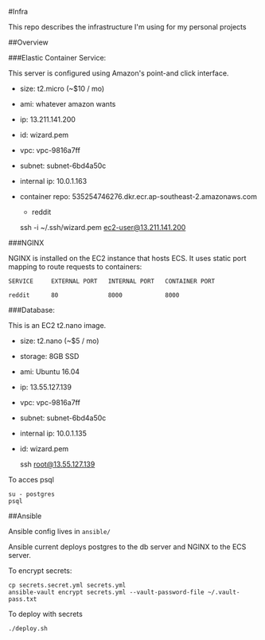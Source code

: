 #Infra

This repo describes the infrastructure I'm using for my personal projects

##Overview

###Elastic Container Service:

This server is configured using Amazon's point-and click interface.

- size: t2.micro (~$10 / mo)
- ami: whatever amazon wants
- ip: 13.211.141.200
- id: wizard.pem
- vpc: vpc-9816a7ff
- subnet: subnet-6bd4a50c
- internal ip: 10.0.1.163
- container repo: 535254746276.dkr.ecr.ap-southeast-2.amazonaws.com
    - reddit

    ssh -i ~/.ssh/wizard.pem ec2-user@13.211.141.200


###NGINX

NGINX is installed on the EC2 instance that hosts ECS. It uses static port mapping to route requests to containers:

```
SERVICE 	EXTERNAL PORT	INTERNAL PORT 	CONTAINER PORT

reddit		80				8000			8000
```

###Database:

This is an EC2 t2.nano image.

- size: t2.nano (~$5 / mo)
- storage: 8GB SSD
- ami: Ubuntu 16.04
- ip: 13.55.127.139
- vpc: vpc-9816a7ff
- subnet: subnet-6bd4a50c
- internal ip: 10.0.1.135
- id: wizard.pem

    ssh root@13.55.127.139

To acces psql

	su - postgres
	psql


##Ansible

Ansible config lives in `ansible/`

Ansible current deploys postgres to the db server and NGINX to the ECS server.

To encrypt secrets:

    cp secrets.secret.yml secrets.yml
    ansible-vault encrypt secrets.yml --vault-password-file ~/.vault-pass.txt

To deploy with secrets

    ./deploy.sh
